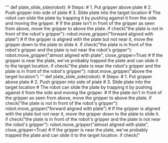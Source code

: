 

'''
def plate_slide_side(robot):
    # Steps:
    #  1. Put gripper above plate
    #  2. Push gripper into side of plate
    #  3. Slide plate into the target location
    # The robot can slide the plate by trapping it by pushing against it from the side and moving the gripper.
    # If the plate isn't in front of the gripper as seen from above, move the gripper to above the plate.
    if check("the plate is not in front of the robot's gripper"):
        robot.move_gripper("forward aligned with plate")
    # If the gripper is aligned with the plate but not near it, move the gripper down to the plate to slide it.
    if check("the plate is in front of the robot's gripper and the plate is not near the robot's gripper"):
        robot.move_gripper("almost aligned with plate", close_gripper=True)
    # If the gripper is near the plate, we've probably trapped the plate and can slide it to the target location.
    if check("the plate is near the robot's gripper and the plate is in front of the robot's gripper"):
        robot.move_gripper("above the target location")
'''
def plate_slide_side(robot):
    # Steps:
    #  1. Put gripper above plate
    #  2. Push gripper into side of plate
    #  3. Slide plate into the target location
    # The robot can slide the plate by trapping it by pushing against it from the side and moving the gripper.
    # If the plate isn't in front of the gripper as seen from above, move the gripper to above the plate.
    if check("the plate is not in front of the robot's gripper"):
        robot.move_gripper("forward aligned with plate")
    # If the gripper is aligned with the plate but not near it, move the gripper down to the plate to slide it.
    if check("the plate is in front of the robot's gripper and the plate is not near the robot's gripper"):
        robot.move_gripper("almost aligned with plate", close_gripper=True)
    # If the gripper is near the plate, we've probably trapped the plate and can slide it to the target location.
    if check("